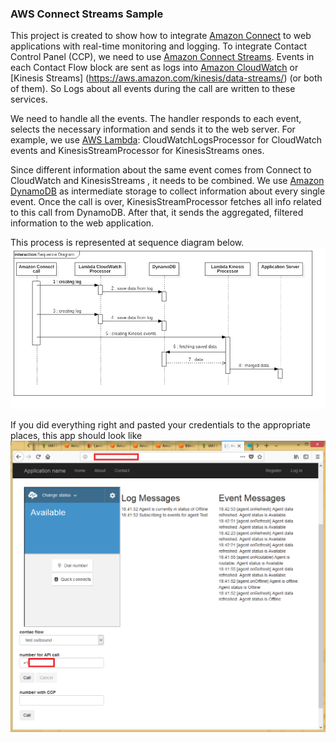 ### AWS Connect Streams Sample
This project is created to show how to integrate [Amazon Connect](https://aws.amazon.com/connect/) to web applications with real-time monitoring and logging.
To integrate Contact Control Panel (CCP), we need to use [Amazon Connect Streams](https://github.com/aws/amazon-connect-streams).
Events in each Contact Flow block are sent as logs into [Amazon CloudWatch](https://aws.amazon.com/cloudwatch/) or [Kinesis Streams] (https://aws.amazon.com/kinesis/data-streams/) (or both of them). So Logs about all events during the call are written to these services.

We need to handle all the events. The handler responds to each event, selects the necessary information and sends it to the web server. For example, we use [AWS Lambda](https://aws.amazon.com/lambda/): CloudWatchLogsProcessor for CloudWatch events and KinesisStreamProcessor for KinesisStreams ones.

Since different information about the same event comes from Connect to CloudWatch and KinesisStreams , it needs to be combined. 
We use [Amazon DynamoDB](https://aws.amazon.com/dynamodb/) as intermediate storage to collect information about every single event.
Once the call is over, KinesisStreamProcessor fetches all info related to this call from DynamoDB.
After that, it sends the aggregated, filtered information to the web application.

This process is represented at sequence diagram below.
![Sequence Diagram](./docs/SequenceDiagram.png "Sequence Diagram")

If you did everything right and pasted your credentials to the appropriate places, this app should look like
![Screenshot](./docs/screenshot.png "Screenshot")